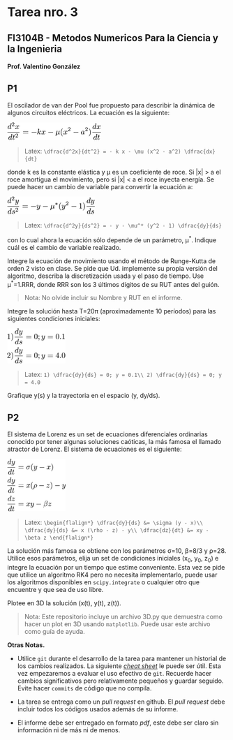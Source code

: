 # Tarea nro. 3
## FI3104B - Metodos Numericos Para la Ciencia y la Ingenieria
#### Prof. Valentino González

## P1

El oscilador de van der Pool fue propuesto para describir la dinámica de algunos
circuitos eléctricos. La ecuación es la siguiente:

<img src='eqs/van_der_pool_1.png' alt='van de Pool eqn.' height='40'>

> Latex:
    `\dfrac{d^2x}{dt^2} = - k x - \mu (x^2 - a^2) \dfrac{dx}{dt}`

donde k es la constante elástica y &mu; es un coeficiente de roce. Si |x| > a el
roce amortigua el movimiento, pero si |x| < a el roce inyecta energía. Se puede
hacer un cambio de variable para convertir la ecuación a:

<img src='eqs/van_der_pool_2.png' alt='van de Pool eqn. transformada' height='40'>

> Latex:
    `\dfrac{d^2y}{ds^2} = - y - \mu^* (y^2 - 1) \dfrac{dy}{ds}`

con lo cual ahora la ecuación sólo depende de un parámetro, &mu;<sup>\*</sup>.
Indique cuál es el cambio de variable realizado.

Integre la ecuación de movimiento usando el método de Runge-Kutta de orden 2
visto en clase. Se pide que Ud. implemente su propia versión del algoritmo,
describa la discretización usada y el paso de tiempo. Use
&mu;<sup>\*</sup>=1.RRR, donde RRR son los 3 últimos dígitos de su RUT antes del
guión.

> Nota: No olvide incluir su Nombre y RUT en el informe.

Integre la solución hasta T=20&pi; (aproximadamente 10 períodos) para las
siguientes condiciones iniciales:

<img src='eqs/iniciales.png' alt='condiciones iniciales' height='80'>

>Latex:
    `1) \dfrac{dy}{ds} = 0; y = 0.1\\
     2) \dfrac{dy}{ds} = 0; y = 4.0`

Grafique y(s) y la trayectoria en el espacio (y, dy/ds).

## P2

El sistema de Lorenz es un set de ecuaciones diferenciales ordinarias conocido
por tener algunas soluciones caóticas, la más famosa el llamado atractor de
Lorenz. El sistema de ecuaciones es el siguiente:

<img src='eqs/lorenz.png' alt='Lorenz system' height='120'>

> Latex:
    ```
    \begin{flalign*}
    \dfrac{dy}{ds} &= \sigma (y - x)\\
    \dfrac{dy}{ds} &= x (\rho - z) - y\\
    \dfrac{dz}{dt} &= xy - \beta z
    \end{flalign*}
    ```

La solución más famosa se obtiene con los parámetros &sigma;=10, &beta;=8/3 y
&rho;=28. Utilice esos parámetros, elija un set de condiciones iniciales
(x<sub>0</sub>, y<sub>0</sub>, z<sub>0</sub>) e integre la ecuación por un
tiempo que estime conveniente. Esta vez se pide que utilice un algoritmo RK4
pero no necesita implementarlo, puede usar los algoritmos disponibles en
`scipy.integrate` o cualquier otro que encuentre y que sea de uso libre.

Plotee en 3D la solución (x(t), y(t), z(t)).

> Nota: Este repositorio incluye un archivo 3D.py que demuestra como hacer un
  plot en 3D usando `matplotlib`. Puede usar este archivo como guía de ayuda.

__Otras Notas.__

- Utilice `git` durante el desarrollo de la tarea para mantener un historial de
  los cambios realizados. La siguiente [*cheat
  sheet*](https://education.github.com/git-cheat-sheet-education.pdf) le puede
  ser útil. Esta vez empezaremos a evaluar el uso efectivo de `git`. Recuerde
  hacer cambios significativos pero relativamente pequeños y guardar seguido.
  Evite hacer `commits` de código que no compila.

- La tarea se entrega como un *pull request* en github. El *pull request* debe
  incluir todos los códigos usados además de su informe.

- El informe debe ser entregado en formato *pdf*, este debe ser claro sin
  información ni de más ni de menos.
